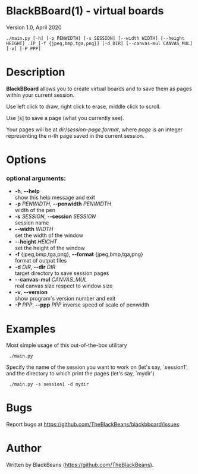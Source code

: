 # BlackBBoard(1) - virtual boards

Version 1.0, April 2020

```
./main.py [-h] [-p PENWIDTH] [-s SESSION] [--width WIDTH] [--height HEIGHT] .IP [-f {jpeg,bmp,tga,png}] [-d DIR] [--canvas-mul CANVAS_MUL] [-v] [-P PPP]
```


<a name="description"></a>

# Description

**BlackBBoard** allows you to create virtual boards and to save them as pages within your current session.

Use left click to draw, right click to erase, middle click to scroll.

Use [s] to save a page (what you currently see).

Your pages will be at _dir_/_session_-_page_._format_, where _page_ is an integer representing the n-th page saved in the current session.


<a name="options"></a>

# Options


<a name="optional-arguments"></a>

### optional arguments:


* **-h**, **--help**  
  show this help message and exit
* **-p** _PENWIDTH_, **--penwidth** _PENWIDTH_  
  width of the pen
* **-s** _SESSION_, **--session** _SESSION_  
  session name
* **--width** _WIDTH_  
  set the width of the window
* **--height** _HEIGHT_  
  set the height of the window
* **-f** {jpeg,bmp,tga,png}, **--format** {jpeg,bmp,tga,png}  
  format of output files
* **-d** _DIR_, **--dir** _DIR_  
  target directory to save session pages
* **--canvas-mul** _CANVAS\_MUL_  
  real canvas size respect to window size
* **-v**, **--version**  
  show program's version number and exit
* **-P** _PPP_, **--ppp** _PPP_
  inverse speed of scale of penwidth

<a name="examples"></a>

# Examples

Most simple usage of this out-of-the-box utilitary

     ./main.py

Specify the name of the session you want to work on (let's say, \`session1',
and the directory to which print the pages (let's say, \`mydir')

     ./main.py -s session1 -d mydir


<a name="bugs"></a>

# Bugs

Report bugs at https://github.com/TheBlackBeans/blackbboard/issues


<a name="author"></a>

# Author

Written by BlackBeans (https://github.com/TheBlackBeans).
